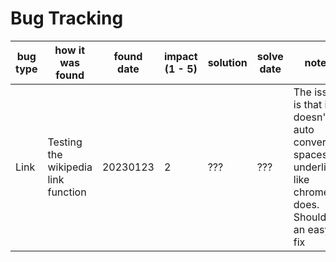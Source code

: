 # Bug Tracking

| bug type | how it was found | found date | impact (1 - 5) | solution | solve date | notes |
| -------- | ---------------- | ---------- | -------------- | -------- | ---------- | ----- |
| Link | Testing the wikipedia link function | 20230123 | 2 | ??? | ??? | The issue is that it doesn't auto convert spaces to underlines like chrome does. Should be an easy fix |
